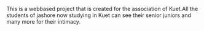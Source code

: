This is a webbased project that is created for the association of Kuet.All the students of jashore now studying in Kuet can see their 
senior juniors and many more for their intimacy.
